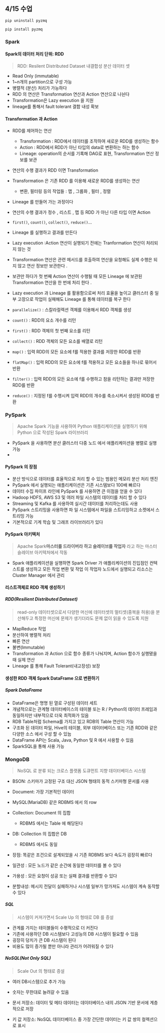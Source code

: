 ## 4/15 수업

`pip uninstall pyzmq`

`pip install pyzmq`



### Spark

#### Spark의 데이터 처리 단위: RDD

> RDD: Resilent Distributed Dataset 내결합성 분산 데이터 셋

* Read Only (immutable)
* 1~n개의 partition으로 구성 가능
* 병렬적 (분산) 처리가 가능하다
* RDD 의 연산은 Transformation 연산과 Action 연산으로 나뉜다
* Transformation은 Lazy execution 을 지원
* lineage를 통해서 fault tolerant 결함 내성  확보



#### Transformation 과 Action

* RDD를 제어하는 연산
  * Transformation : RDD에서 데이터를 조작하여 새로운 RDD를 생성하는 함수
  * Action : RDD에서 RDD가 아닌 타입의 data로 변환하는 하는 함수 
  * Lineage: operation의 순서를 기록해 DAG로 표현, Transformation 연산 정보를 보관


* 연산의 수행 결과가 RDD 이면 Transformation
* Transformation 은 기존 RDD 를 이용해 새로운 RDD를 생성하는 연산 
  * 변환, 필터링 등의 작업들 : 맵 , 그룹화 , 필터 , 정렬
* Lineage 를 만들어 가는 과정이다
* 연산의 수행 결과가 정수 , 리스트 , 맵 등 RDD 가 아닌 다른 타입 이면 Action
* `first()`, `count()`, `collect()`, `reduce()`...
* Lineage 를 실행하고 결과를 만든다



* Lazy execution :Action 연산이 실행되기 전에는 Tranformation 연산이 처리되지 않는 것

* Transformation 연산은 관련 메서드를 호출하여 연산을 요청해도 실제 수행은 되지 않고 연산 정보만 보관한다 . 

* 보관만 하다가 첫 번째 Action 연산이 수행될 때 모든 Lineage 에 보관된 Transformation 연산을 한 번에 처리 한다 .
* Lazy execution 과 Lineage 를 활용함으로써 처리 효율을 높이고 클러스터 중 일부 고장으로 작업이 실패해도 Lineage 를 통해 데이터를 복구 한다



* `parallelize()` : 스칼라컬렉션 객체를 이용해서 RDD 객체를 생성
* `count()` : RDD의 요소 개수를 리턴
* `first()` : RDD 객체의 첫 번째 요소를 리턴
* `collect()` : RDD 객체의 모든 요소를 배열로 리턴
* `map()` : 입력 RDD의 모든 요소에 f를 적용한 결과를 저장한 RDD를 반환
* `flatMap()` : 입력 RDD의 모든 요소에 f를 적용하고 모든 요소들을 하나로 묶어서 반환
* `filter()` : 입력 RDD의 모든 요소에 f를 수행하고 참을 리턴하는 결과만 저장한 RDD를 반환
* `reduce()` : 지정된 f를 수행시켜 입력 RDD의 개수를 축소시켜서 생성된 RDD를 반환





###  PySpark

> Apache Spark 기능을 사용하여 Python 애플리케이션을 실행하기 위해 Python 으로 작성된 Spark 라이브러리

* PySpark 을 사용하면 분산 클러스터 다중 노드 에서 애플리케이션을 병렬로 실행 가능
* 

#### PySpark 의 장점

*  분산 방식으로 데이터를 효율적으로 처리 할 수 있는 범용인 메모리 분산 처리 엔진
* PySpark 에서 실행되는 애플리케이션은 기존 시스템보다 100배 빠르다
* 데이터 수집 파이프 라인에 PySpark 를 사용하면 큰 이점을 얻을 수 있다
* Hadoop HDFS, AWS S3 및 여러 파일 시스템의 데이터를 처리 할 수 있다
* Streaming 및 Kafka 를 사용하여 실시간 데이터를 처리하는데도 사용
* PySpark 스트리밍을 사용하면 파 일 시스템에서 파일을 스트리밍하고 소켓에서 스트리밍 가능
* 기본적으로 기계 학습 및 그래프 라이브러리가 있다



#### PySpark 아키텍처 

> Apache Spark**마스터를 드라이버라 하고 슬레이브를 작업자** 라고 하는 마스터 슬레이브 아키텍처에서 작동

* Spark 애플리케이션을 실행하면 Spark Driver 가 애플리케이션의 진입점인 컨텍스트를 생성하고 모든 작업 변환 및 작업 이 작업자 노드에서 실행되고 리소스는 Cluster Manager 에서 관리 







#### 리스트객체로 RDD 객체 생성하기

##### RDD(Resilient Distributed Dataset)

> read-only 데이터셋으로서 다양한 머신에 데이터셋의 멀티셋(중복을 허용)을 분산해두고 특정한 머신에 문제가 생기더라도 문제 없이 읽을 수 있도록 지원

- MapReduce 작업
- 분산하여 병렬적 처리
- 빠른 연산
- 불변(Immutable)
- Transformation 과 Action 으로 함수 종류가 나눠지며, Action 함수가 실행됐을 때 실제 연산
- Lineage 를 통해 Fault Tolerant(내고장성) 보장





#### 생성한 RDD 객체 Spark DataFrame 으로 변환하기

##### Spark DataFrame

- DataFrame은 명명 된 열로 구성된 데이터 세트 
- 개념적으로는 관계형 데이터베이스의 테이블 또는 R / Python의 데이터 프레임과 동일하지만 내부적으로 더욱  최적화가 있음
- RDB Table처럼 Schema를 가지고 있고 RDB의 Table 연산이 가능
- 구조화 된 데이터 파일, Hive의 테이블, 외부 데이터베이스 또는 기존 RDD와 같은 다양한 소스 에서 구성 할 수 있늠 
- DataFrame API는 Scala, Java, Python 및 R 에서 사용할 수 있음
- SparkSQL을 통해 사용 가능





### MongoDB

> NoSQL 로 분류 되는 크로스 플랫폼 도큐먼트 지향 데이터베이스 시스템

* BSON: 스키마가 고정된 구조 대신 JSON 형태의 동적 스키마형 문서를 사용



*  Document: 가장 기본적인 데이터
  * MySQL(MariaDB) 같은 RDBMS 에서 의 row
* Collection: Document 의 집합
  * RDBMS 에서는 Table 에 해당된다 
* DB: Collection 의 집합은 DB 
  * RDBMS 에서도 동일

* 장점: 똑같은 조건으로 설계되었을 시 기존 RDBMS 보다 속도가 굉장히 빠르다
* 일관성 : 모든 노드가 같은 순간에 동일한 데이터를 볼 수 있다
* 가용성 : 모든 요청이 성공 또는 실패 결과를 반환할 수 있다
* 분할내성: 메시지 전달이 실패하거나 시스템 일부가 망가져도 시스템이 계속 동작할 수 있다



##### SQL

>  시스템이 커져가면서 Scale Up 의 형태로 DB 를 증설 

* 관계를 가지는 테이블들이 수평적으로 더 커진다
* 기존에 사용하던 DB 시스템보다 고성능의 DB 시스템이 필요할 수 있음
* 굉장히 덩치가 큰 DB 시스템이 된다
* 비용도 많이 증가될 뿐만 아니라 관리가 어려워질 수 있다



##### NoSQL(Not Only SQL)

> Scale Out 의 형태로 증설 

* 여러 DB시스템으로 추가 가능

* 숫자는 무한대로 늘려갈 수 있음

* 문서 저장소: 데이터 및 메타 데이터는 데이터베이스 내의 JSON 기반 문서에 계층적으로 저장
* 키 값 저장소: NoSQL 데이터베이스 중 가장 간단한 데이터는 키 값 쌍의 컬렉션으로 표시